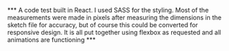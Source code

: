   *** A code test built in React. I used SASS for the styling. Most of the measurements were made in pixels
  after measuring the dimensions in the sketch file for accuracy, but of course this could be converted for 
  responsive design. It is all put together using flexbox as requested and all animations are functioning ***
  
 
  
  
